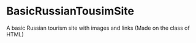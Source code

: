 # BasicRussianTousimSite
A basic Russian tourism site with images and links (Made on the class of HTML)
